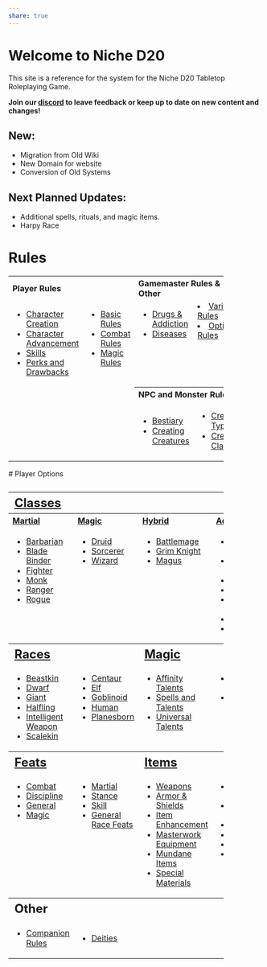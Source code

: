 ```yaml
---
share: true
---
```

# Welcome to Niche D20
This site is a reference for the system for the Niche D20 Tabletop Roleplaying Game.

**Join our [discord](https://discord.gg/EtvTQUtacV) to leave feedback or keep up to date on new content and changes!**

## New:

- Migration from Old Wiki
- New Domain for website
- Conversion of Old Systems

## Next Planned Updates:

- Additional spells, rituals, and magic items.
- Harpy Race

# Rules

<table style="width:85%; text-align: left; vertical-align: top">
<tbody><tr>
<th colspan="2" style="">Player Rules</th>
<th colspan="2" style="">Gamemaster Rules &amp; Other</th>
</tr>
<tr>
<td style="line-height: 1.2em;">
<ul><li><a href="/Character%20Creation" title="Character Creation">Character Creation</a></li>
<li><a href="/Character%20Advancement" title="Character Advancement">Character Advancement</a></li>
<li><a href="/Skills" title="Skills">Skills</a></li>
<li><a href="/Perks" title="Perks">Perks and Drawbacks</a></li></ul>
</td>
<td style="vertical-align: top; line-height: 1.2em;">
<ul><li><a href="/Rules/Basic%20Rules/" title="Basic Rules">Basic Rules</a></li>
<li><a href="/Rules/Combat%20Rules/" title="Combat">Combat Rules</a></li>
<li><a href="/Rules/Magic%20Rules" title="Magic/Rules">Magic Rules</a></li></ul>
</td>
<td style="vertical-align: top; line-height: 1.2em;">
<ul><li><a href="/Rules/Gamemaster%20and%20Other%20Rules/Drugs%20%26%20Addiction" class="mw-redirect" title="Addiction">Drugs &amp; Addiction</a></li>
<li><a href="/Rules/Gamemaster%20and%20Other%20Rules/Diseases/" title="Diseases">Diseases</a></li>
</td>
<td style="vertical-align: top; line-height: 1.2em;">
<li><a href="/Rules/Gamemaster%20and%20Other%20Rules/Variant%20Rules" title="Variant Rules">Variant Rules</a></li>
<li><a href="/Rules/Gamemaster%20and%20Other%20Rules/Optional%20Rules" title="Optional Rules">Optional Rules</a><br></li></ul>
</td></tr>
<tr>
<td>
</td>
<td>
</td>
<th colspan="2" style="">NPC and Monster Rules
</th></tr>
<tr>
<td>
</td>
<td>
</td>
<td>
<ul><li><a href="/Bestiary" title="Bestiary">Bestiary</a></li>
<li><a href="/NPC%20and%20Monster%20Rules/Creating%20Creatures" title="Creating Creatures">Creating Creatures</a></li></ul>
</td>
<td>
<ul><li><a href="/Rules/NPC%20and%20Monster%20Rules/Creature%20Types" title="Creature Types">Creature Types</a></li>
<li><a href="/Creature_Classes" title="Creature Classes">Creature Classes</a></li></ul>
</td></tr></tbody></table>
# Player Options
<table style="width:85%; text-align: left; vertical-align: top;">
<caption>
</caption>
<tbody><tr>
<th colspan="4" style="font-size: 18pt;"><a href="/Classes">Classes</a>
</th></tr>
<tr>
<th style=""><a href="/Classes/Martial">Martial</a>
</th>
<th style=""><a href="/Rules/Magic%20Rules" title="Magic%20Rules">Magic</a>
</th>
<th style=""><a href="/Classes/Hybrid" title="Hybrid Classes">Hybrid</a>
</th>
<th style=""><a href="/Advanced_Classes" title="Advanced Classes">Advanced</a>
</th></tr>
<tr>
<td style="vertical-align: top; line-height: 1.2em;">
<ul><li><a href="/Classes/Martial/Barbarian">Barbarian</a></li>
<li><a href="/Classes/Martial/Blade_Binder" title="Classes/Blade Binder">Blade Binder</a></li>
<li><a href="/Classes/Martial/Fighter" title="Classes/Fighter">Fighter</a></li>
<li><a href="/Classes/Martial/Monk" title="Classes/Monk">Monk</a></li>
<li><a href="/Classes/Martial/Ranger" title="Classes/Ranger">Ranger</a></li>
<li><a href="/Classes/Martial/Rogue" title="Classes/Rogue">Rogue</a></li></ul>
</td>
<td style="vertical-align: top; line-height: 1.2em;">
<ul>
<li><a href="/Classes/Magic/Druid" title="Classes/Druid">Druid</a></li>
<li><a href="/Classes/Magic/Sorcerer" title="Classes/Sorcerer">Sorcerer</a></li>
<li><a href="/Classes/Magic/Wizard" title="Classes/Wizard">Wizard</a></li></ul>
</td>
<td style="vertical-align: top; line-height: 1.2em;">
<ul><li><a href="/Classes/Hybrid/Battlemage" title="Classes/Battlemage">Battlemage</a></li>
<li><a href="/Classes/Hybrid/Grim_Knight" title="Classes/Grim Knight">Grim Knight</a></li>
<li><a href="/Classes/Hybrid/Magus" title="Classes/Magus">Magus</a></li></ul>
</td>
<td style="vertical-align: top; line-height: 1.2em;">
<ul><li><a href="/Classes/Eldritch_Knight" title="Classes/Eldritch Knight">Eldritch Knight</a></li>
<li><a href="/Classes/Nature%27s_Fury" title="Classes/Nature's Fury">Nature's Fury</a></li>
<li><a href="/Classes/Possessor" title="Classes/Possessor">Possessor</a></li>
<li><a href="/Classes/Runesmith" title="Classes/Runesmith">Runesmith</a></li>
<li><a href="/Classes/Steel_Savage" title="Classes/Steel Savage">Steel Savage</a></li>
<li><a href="/Classes/Samurai" title="Classes/Samurai">Samurai</a></li>
<li><a href="/Classes/Zealot" title="Classes/Zealot">Zealot</a></li></ul>
</td></tr>
<tr>
<th colspan="2" style="font-size: 18pt;"><a href="/Races" title="Races">Races</a>
</th>
<th colspan="2" style="font-size: 18pt;"><a href="/Magic Rules" title="Magic">Magic</a>
</th></tr>
<tr>
<td style="vertical-align: top; line-height: 1.2em;">
<ul><li><a href="/Races/Beastkin" title="Races/Beastkin">Beastkin</a></li>
<li><a href="/Races/Dwarf" title="Races/Dwarf">Dwarf</a></li>
<li><a href="/Races/Giant" title="Races/Giant">Giant</a></li>
<li><a href="/Races/Halfling" title="Races/Halfling">Halfling</a></li>
<li><a href="/Races/Intelligent_Weapon" title="Races/Intelligent Weapon">Intelligent Weapon</a></li>
<li><a href="/Races/Scalekin" title="Races/Scalekin">Scalekin</a></li></ul>
</td>
<td style="vertical-align: top; line-height: 1.2em;">
<ul><li><a href="/Races/Centaur" title="Races/Centaur">Centaur</a></li>
<li><a href="/Races/Elf" title="Races/Elf">Elf</a></li>
<li><a href="/Races/Goblinoid" title="Races/Goblinoid">Goblinoid</a></li>
<li><a href="/Races/Human" title="Races/Human">Human</a></li>
<li><a href="/Races/Planesborn" title="Races/Planesborn">Planesborn</a></li></ul>
</td>
<td style="vertical-align: top; line-height: 1.2em;">
<ul><li><a href="/Rules/Magic Rules/Universal Talents/Affinity Talents">Affinity Talents</a></li>
<li><a href="/Rules/Magic Rules/Spells">Spells and Talents</a></li>
<li><a href="/Rules/Magic Rules/Universal_Talents">Universal Talents</a></li></ul>
</td>
<td style="vertical-align: top; line-height: 1.2em;">
<ul><li><a href="/Rules/Magic Rules/Casting Type">Casting Types</a></li>
<li><a href="/Rules/Magic Rules/Rituals" title="Magic Rules/Rituals">Rituals</a><br></li></ul>
</td></tr>
<tr>
<th colspan="2" style="font-size: 18pt;"><a href="/wiki/Feats" title="Feats">Feats</a>
</th>
<th colspan="2" style="font-size: 18pt;"><a href="/Items" title="Items">Items</a>
</th></tr>
<tr>
<td style="vertical-align: top; line-height: 1.2em;">
<ul><li><a href="/Feats/Combat" title="Feats/Combat">Combat</a></li>
<li><a href="/Feats/Discipline" title="Feats/Discipline">Discipline</a></li>
<li><a href="Feats//List of General Feats" title="Feats/List of General Feats">General</a></li>
<li><a href="/Feats/List of Magic Feats" title="Feats/List of Magic Feats">Magic</a><br></li></ul>
</td>
<td style="vertical-align: top; line-height: 1.2em;">
<ul><li><a href="/wiki/Feats/Martial" title="Feats/Martial">Martial</a></li>
<li><a href="/wiki/Feats/Stance" title="Feats/Stance">Stance</a></li>
<li><a href="Feats/List of Skill Feats" title="Feats/List of Skill Feats">Skill</a></li>
<li><a href="/Feats/List of General Race Feats" title="Feats/List of General Race Feats">General Race Feats</a></li></ul>
</td>
<td style="vertical-align: top; line-height: 1.2em;">
<ul><li><a href="/Items/Weapons" title="Weapons">Weapons</a></li>
<li><a href="/Items/Armor%20and%20Shields" title="Armor &amp; Shields">Armor &amp; Shields</a></li>
<li><a href="/Items/Item%20Enhancement" title="Enhancement">Item Enhancement</a></li>
<li><a href="/Items/Masterwork%20Equipment" title="Items/Masterwork">Masterwork Equipment</a></li>
<li><a href="/Items/Mundane%20Items" title="Items/Mundane Items">Mundane Items</a></li>
<li><a href="/Items/Special%20Materials" title="Items/Special Materials">Special Materials</a><br></li></ul>
</td>
<td style="vertical-align: top; line-height: 1.2em;">
<ul><li><a href="/Items/Alchemical%20Items" title="Alchemical Items">Alchemical Items</a></li>
<li><a href="/Items/Magic%20items/Magic%20Items" title="Items/Magic Items">Magic Items</a></li>
<li><a href="/Items/Potions" title="Potions">Potions</a></li>
<li><a href="/wiki/Poisons" title="Poisons">Poisons</a></li>
<li><a href="/Items/Drugs" title="Drugs">Drugs</a></li>
<li><a href="/wiki/Scrolls" title="Scrolls">Scrolls</a><br></li></ul>
</td></tr>
<tr>
<th colspan="4" style="font-size: 18pt;">Other
</th></tr>
<tr>
<td>
<ul><li><a href="/Rules/Companion%20Rules/" title="Companion Rules">Companion Rules</a></li></ul>
</td>
<td>
<ul><li><a href="/wiki/Deities" title="Deities">Deities</a></li></ul>
</td>
<td>
</td>
<td>
</td></tr></tbody></table>
